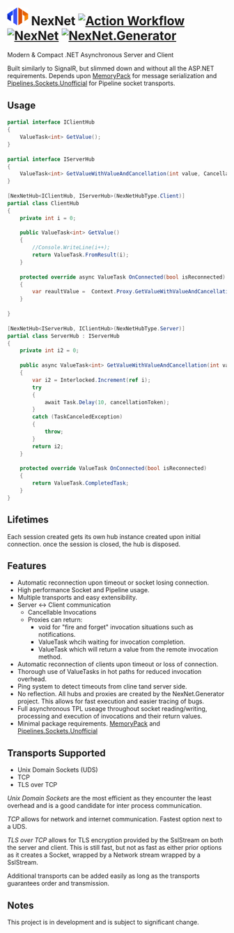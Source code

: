 # <img src="./docs/images/logo-256.png" width="48"> NexNet [![Action Workflow](https://github.com/Dtronix/NexNet/actions/workflows/dotnet.yml/badge.svg)](https://github.com/Dtronix/NexNet/actions)  [![NexNet](https://img.shields.io/nuget/v/NexNet.svg?maxAge=60)](https://www.nuget.org/packages/NexNet) [![NexNet.Generator](https://img.shields.io/nuget/v/NexNet.Generator.svg?maxAge=60)](https://www.nuget.org/packages/NexNet.Generator)
Modern &amp; Compact .NET Asynchronous Server and Client

Built similarly to SignalR, but slimmed down and without all the ASP.NET requirements. Depends upon [MemoryPack](https://github.com/Cysharp/MemoryPack) for message serialization and [Pipelines.Sockets.Unofficial](https://github.com/mgravell/Pipelines.Sockets.Unofficial) for Pipeline socket transports.

## Usage
```csharp
partial interface IClientHub
{
    ValueTask<int> GetValue();
}

partial interface IServerHub
{
    ValueTask<int> GetValueWithValueAndCancellation(int value, CancellationToken cancellationToken);
}

[NexNetHub<IClientHub, IServerHub>(NexNetHubType.Client)]
partial class ClientHub
{
    private int i = 0;

    public ValueTask<int> GetValue()
    {
        //Console.WriteLine(i++);
        return ValueTask.FromResult(i);
    }
    
    protected override async ValueTask OnConnected(bool isReconnected)
    {
        var reaultValue =  Context.Proxy.GetValueWithValueAndCancellation(321, CancellationToken.None);
    }

}

[NexNetHub<IServerHub, IClientHub>(NexNetHubType.Server)]
partial class ServerHub : IServerHub
{
    private int i2 = 0;

    public async ValueTask<int> GetValueWithValueAndCancellation(int value, CancellationToken cancellationToken)
    {
        var i2 = Interlocked.Increment(ref i);
        try
        {
            await Task.Delay(10, cancellationToken);
        }
        catch (TaskCanceledException)
        {
            throw;
        }
        return i2;
    }

    protected override ValueTask OnConnected(bool isReconnected)
    {
        return ValueTask.CompletedTask;
    }
}

```

## Lifetimes

Each session created gets its own hub instance created upon initial connection.  once the session is closed, the hub is disposed.

## Features
- Automatic reconnection upon timeout or socket losing connection.
- High performance Socket and Pipeline usage.
- Multiple transports and easy extensibility.
- Server <-> Client communication
  - Cancellable Invocations
  - Proxies can return:
    - void for "fire and forget" invocation situations such as notifications.
    - ValueTask whcih waiting for invocation completion.
    - ValueTask<T> which will return a value from the remote invocation method.
- Automatic reconnection of clients upon timeout or loss of connection.
- Thorough use of ValueTasks in hot paths for reduced invocation overhead.
- Ping system to detect timeouts from cline tand server side.
- No reflection. All hubs and proxies are created by the NexNet.Generator project.  This allows for fast execution and easier tracing of bugs.
- Full asynchronous TPL useage throughout socket reading/writing, processing and execution of invocations and their return values.
- Minimal package requirements. [MemoryPack](https://github.com/Cysharp/MemoryPack) and [Pipelines.Sockets.Unofficial](https://github.com/mgravell/Pipelines.Sockets.Unofficial)

## Transports Supported
- Unix Domain Sockets (UDS)
- TCP
- TLS over TCP

*Unix Domain Sockets* are the most efficient as they encounter the least overhead and is  a good candidate for inter process communication.

*TCP* allows for network and internet communication. Fastest option next to a UDS.

*TLS over TCP* allows for TLS encryption provided by the SslStream on both the server and client. This is still fast, but not as fast as either prior options as it creates a Socket, wrapped by a Network stream wrapped by a SslStream.

Additional transports can be added easily as long as the transports guarantees order and transmission.

## Notes
This project is in development and is subject to significant change.
